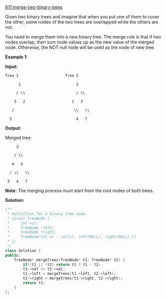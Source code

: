 [617.merge-two-binary-trees](https://leetcode.com/problems/merge-two-binary-trees/)  

Given two binary trees and imagine that when you put one of them to cover the other, some nodes of the two trees are overlapped while the others are not.

You need to merge them into a new binary tree. The merge rule is that if two nodes overlap, then sum node values up as the new value of the merged node. Otherwise, the NOT null node will be used as the node of new tree.

**Example 1:**

  
**Input:** 
  
	Tree 1                     Tree 2                  
  
          1                         2                             
  
         / \\                       / \\                            
  
        3   2                     1   3                        
  
       /                           \\   \\                      
  
      5                             4   7                  
  
**Output:** 
  
Merged tree:
  
	     3
  
	    / \\
  
	   4   5
  
	  / \\   \\ 
  
	 5   4   7
  

**Note:** The merging process must start from the root nodes of both trees.  



**Solution:**  

```cpp
/**
 * Definition for a binary tree node.
 * struct TreeNode {
 *     int val;
 *     TreeNode *left;
 *     TreeNode *right;
 *     TreeNode(int x) : val(x), left(NULL), right(NULL) {}
 * };
 */
class Solution {
public:
    TreeNode* mergeTrees(TreeNode* t1, TreeNode* t2) {
        if(!t1 || !t2) return t1 ? t1 : t2;
        t1->val += t2->val;
        t1->left = mergeTrees(t1->left, t2->left);
        t1->right = mergeTrees(t1->right, t2->right);
        return t1;
    }
};
```
      